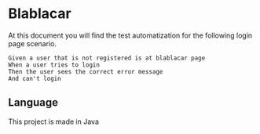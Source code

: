 # Blablacar

At this document you will find the test automatization for the following login page scenario.

    Given a user that is not registered is at blablacar page
    When a user tries to login
    Then the user sees the correct error message 
    And can't login

## Language

This project is made in Java
